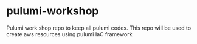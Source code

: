 # pulumi-workshop
Pulumi work shop repo to keep all pulumi codes. This repo will be used to create aws resources using pulumi IaC framework 
